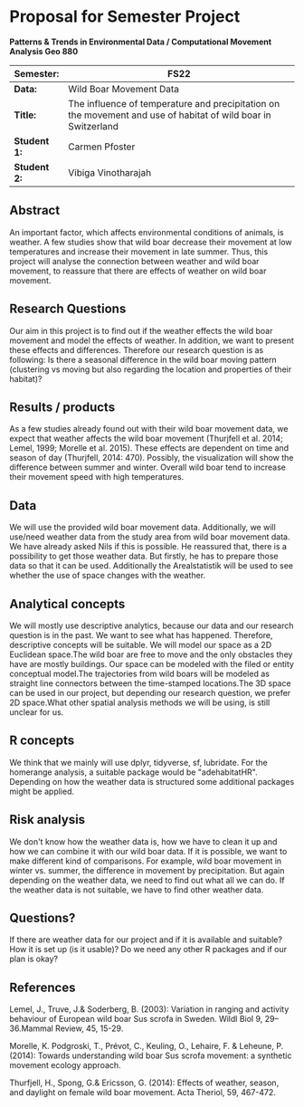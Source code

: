 # Proposal for Semester Project

**Patterns & Trends in Environmental Data / Computational Movement
Analysis Geo 880**

| Semester:      | FS22                              |
|----------------|---------------------------------- |
| **Data:**      | Wild Boar Movement Data           |
| **Title:**     | The influence of temperature and precipitation on the movement and use of habitat of wild boar in Switzerland         |
| **Student 1:** | Carmen Pfoster               |
| **Student 2:** | Vibiga Vinotharajah                |

## Abstract 
An important factor, which affects environmental conditions of animals, is weather. A few studies show that wild boar decrease their movement at low temperatures and increase their movement in late summer. Thus, this project will analyse the connection between weather and wild boar movement, to reassure that there are effects of weather on wild boar movement. 

## Research Questions
Our aim in this project is to find out if the weather effects the wild boar movement and model the effects of weather. In addition, we want to present these effects and differences. Therefore our research question is as following:
Is there a seasonal difference in the wild boar moving pattern (clustering vs moving but also regarding the location and properties of their habitat)?


## Results / products
As a few studies already found out with their wild boar movement data, we expect that weather affects the wild boar movement (Thurjfell et al. 2014; Lemel, 1999; Morelle et al. 2015). These effects are dependent on time and season of day (Thurjfell, 2014: 470). Possibly, the visualization will show the difference between summer and winter. Overall wild boar tend to increase their movement speed with high temperatures. 

## Data
We will use the provided wild boar movement data. Additionally, we will use/need weather data from the study area from wild boar movement data. We have already asked Nils if this is possible. He reassured that, there is a possibility to get those weather data. But firstly, he has to prepare those data so that it can be used. Additionally the Arealstatistik will be used to see whether the use of space changes with the weather.

## Analytical concepts

<!-- Which analytical concepts will you use? What conceptual movement spaces and respective modelling approaches of trajectories will you be using? What additional spatial analysis methods will you be using? -->
We will mostly use descriptive analytics, because our data and our research question is in the past. We want to see what has happened. Therefore, descriptive concepts will be suitable.
We will model our space as a 2D Euclidean space.The wild boar are free to move and the only obstacles they have are mostly buildings. Our space can be modeled with the filed or entity conceptual model.The trajectories from wild boars will be modeled as straight line connectors between the time-stamped locations.The 3D space can be used in our project, but depending our research question, we prefer 2D space.What other spatial analysis methods we will be using, is still unclear for us.

## R concepts
<!-- Which R concepts, functions, packages will you mainly use. What additional spatial analysis methods will you be using? -->We think that we mainly will use dplyr, tidyverse, sf, lubridate. For the homerange analysis, a suitable package would be "adehabitatHR". Depending on how the weather data is structured some additional packages might be applied.


## Risk analysis
<!-- What could be the biggest challenges/problems you might face? What is your plan B? -->
We don't know how the weather data is, how we have to clean it up and how we can combine it with our wild boar data. If it is possible, we want to make different kind of comparisons. For example, wild boar movement in winter vs. summer, the difference in movement by precipitation. But again depending on the weather data, we need to find out what all we can do.
If the weather data is not suitable, we have to find other weather data.

## Questions? 
If there are weather data for our project and if it is available and suitable? How it is set up (is it usable)?
Do we need any other R packages and if our plan is okay?

## References
Lemel, J., Truve, J.& Soderberg, B. (2003): Variation in ranging and activity behaviour of European wild boar Sus scrofa in Sweden. Wildl Biol 9, 29–36.Mammal Review, 45, 15-29.

Morelle, K. Podgroski, T., Prévot, C., Keuling, O., Lehaire, F. & Leheune, P. (2014): Towards understanding wild boar Sus scrofa movement: a synthetic movement ecology approach. 

Thurfjell, H., Spong, G.& Ericsson, G. (2014): Effects of weather, season, and daylight on female wild boar movement. Acta Theriol, 59, 467-472.
